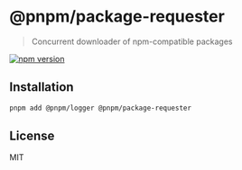 # @pnpm/package-requester

> Concurrent downloader of npm-compatible packages

<!--@shields('npm')-->
[![npm version](https://img.shields.io/npm/v/@pnpm/package-requester.svg)](https://www.npmjs.com/package/@pnpm/package-requester)
<!--/@-->

## Installation

```sh
pnpm add @pnpm/logger @pnpm/package-requester
```

## License

MIT
